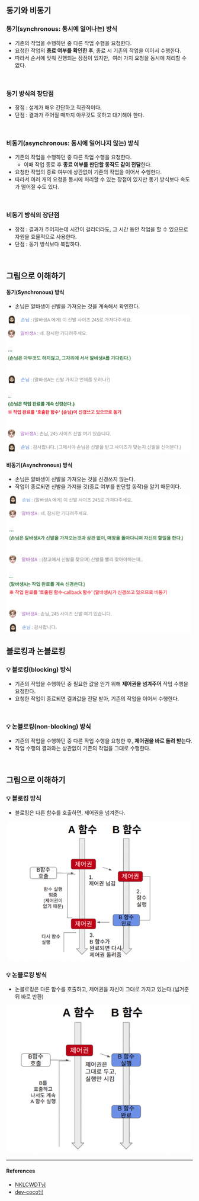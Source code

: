 ## 동기와 비동기
### 동기(synchronous: 동시에 일어나는) 방식
- 기존의 작업을 수행하던 중 다른 작업 수행을 요청한다.
- 요청한 작업의 **종료 여부를 확인한 후**, 종료 시 기존의 작업을 이어서 수행한다.
- 따라서 순서에 맞춰 진행되는 장점이 있지만,  여러 가지 요청을 동시에 처리할 수 없다.

<br/>

### 동기 방식의 장단점
- 장점 : 설계가 매우 간단하고 직관적이다.
- 단점 : 결과가 주어질 때까지 아무것도 못하고 대기해야 한다.

<br/>

### 비동기(asynchronous: 동시에 일어나지 않는) 방식
- 기존의 작업을 수행하던 중 다른 작업 수행을 요청한다.
    - 이때 작업 종료 후 **종료 여부를 판단할 동작도 같이 전달**한다.
- 요청한 작업의 종료 여부에 상관없이 기존의 작업을 이어서 수행한다.
- 따라서 여러 개의 요청을 동시에 처리할 수 있는 장점이 있지만 동기 방식보다 속도가 떨어질 수도 있다.

<br/>

### 비동기 방식의 장단점
- 장점 : 결과가 주어지는데 시간이 걸리더라도, 그 시간 동안 작업을 할 수 있으므로 자원을 효율적으로 사용한다.
- 단점 : 동기 방식보다 복잡하다.

<br/>

## 그림으로 이해하기
#### 동기(Synchronous) 방식
- 손님은 알바생이 신발을 가져오는 것을 계속해서 확인한다.

<img src="https://github.com/2dongyeop/TIL/blob/main/OS/image/sync.png" width = 500/>


<br/>

#### 비동기(Asynchronous) 방식
- 손님은 알바생이 신발을 가져오는 것을 신경쓰지 않는다.
- 작업이 종료되면 신발을 가져올 것(종료 여부를 판단할 동작)을 알기 때문이다.

<img src="https://github.com/2dongyeop/TIL/blob/main/OS/image/async.png" width = 500/>



<br/>


## 블로킹과 논블로킹
### 💡 블로킹(blocking) 방식
- 기존의 작업을 수행하던 중 필요한 값을 얻기 위해 **제어권을 넘겨주어** 작업 수행을 요청한다.
- 요청한 작업이 종료되면 결과값을 전달 받아, 기존의 작업을 이어서 수행한다.

<br/>

### 💡 논블로킹(non-blocking) 방식
- 기존의 작업을 수행하던 중 다른 작업 수행을 요청한 후, **제어권을 바로 돌려 받는다**.
- 작업 수행의 결과와는 상관없이 기존의 작업을 그대로 수행한다.

<br/>

## 그림으로 이해하기
### 💡 블로킹 방식
- 블로킹은 다른 함수를 호출하면, 제어권을 넘겨준다.

<img src="https://github.com/2dongyeop/TIL/blob/main/OS/image/blocking.png" width = 500/>

<br/>

### 💡 논블로킹 방식
- 논블로킹은 다른 함수를 호출하고, 제어권을 자신이 그대로 가지고 있는다.(넘겨준 뒤 바로 반환)

<img src="https://github.com/2dongyeop/TIL/blob/main/OS/image/non-blocking.png" width = 500/>


<br/>


---
#### References
- [NKLCWDT님](https://github.com/NKLCWDT/cs/blob/main/Operating%20System/%EB%8F%99%EA%B8%B0_%EB%B9%84%EB%8F%99%EA%B8%B0_%EB%B8%94%EB%A1%9C%ED%82%B9_%EB%85%BC%EB%B8%94%EB%A1%9C%ED%82%B9.md)
- [dev-coco님](https://dev-coco.tistory.com/46)